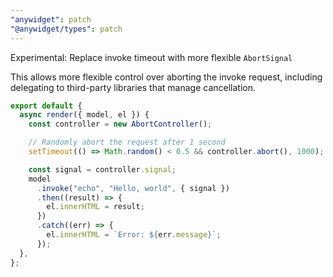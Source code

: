 ```yaml
---
"anywidget": patch
"@anywidget/types": patch
---
```


Experimental: Replace invoke timeout with more flexible `AbortSignal`

This allows more flexible control over aborting the invoke request, including delegating to third-party libraries that manage cancellation.

```js
export default {
  async render({ model, el }) {
    const controller = new AbortController();

    // Randomly abort the request after 1 second
    setTimeout(() => Math.random() < 0.5 && controller.abort(), 1000);

    const signal = controller.signal;
    model
      .invoke("echo", "Hello, world", { signal })
      .then((result) => {
        el.innerHTML = result;
      })
      .catch((err) => {
        el.innerHTML = `Error: ${err.message}`;
      });
  },
};
```
